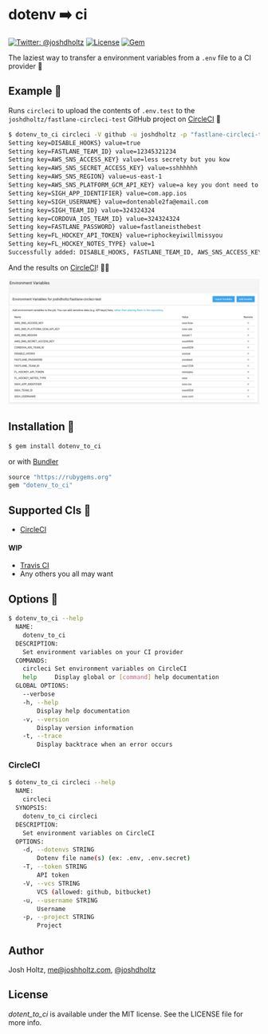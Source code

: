 # dotenv ➡️ ci 

[![Twitter: @joshdholtz](https://img.shields.io/badge/contact-@joshdholtz-blue.svg?style=flat)](https://twitter.com/joshdholtz)
[![License](https://img.shields.io/badge/license-MIT-green.svg?style=flat)](https://github.com/fastlane/fastlane/blob/master/LICENSE)
[![Gem](https://img.shields.io/gem/v/dotenv_to_ci.svg?style=flat)](https://rubygems.org/gems/dotenv_to_ci)

The laziest way to transfer a environment variables from a `.env` file to a CI provider 👋

## Example 🤯
Runs `circleci` to upload the contents of `.env.test` to the `joshdholtz/fastlane-circleci-test` GitHub project on [CircleCI](http://circleci.com/) 🚀

```sh
$ dotenv_to_ci circleci -V github -u joshdholtz -p "fastlane-circleci-test" -d ".env.test" --verbose
Setting key=DISABLE_HOOKS} value=true
Setting key=FASTLANE_TEAM_ID} value=12345321234
Setting key=AWS_SNS_ACCESS_KEY} value=less secrety but you kow
Setting key=AWS_SNS_SECRET_ACCESS_KEY} value=sshhhhhh
Setting key=AWS_SNS_REGION} value=us-east-1
Setting key=AWS_SNS_PLATFORM_GCM_API_KEY} value=a key you dont need to see
Setting key=SIGH_APP_IDENTIFIER} value=com.app.ios
Setting key=SIGH_USERNAME} value=dontenable2fa@email.com
Setting key=SIGH_TEAM_ID} value=324324324
Setting key=CORDOVA_IOS_TEAM_ID} value=324324324
Setting key=FASTLANE_PASSWORD} value=fastlaneisthebest
Setting key=FL_HOCKEY_API_TOKEN} value=riphockeyiwillmissyou
Setting key=FL_HOCKEY_NOTES_TYPE} value=1
Successfully added: DISABLE_HOOKS, FASTLANE_TEAM_ID, AWS_SNS_ACCESS_KEY, AWS_SNS_SECRET_ACCESS_KEY, AWS_SNS_REGION, AWS_SNS_PLATFORM_GCM_API_KEY, SIGH_APP_IDENTIFIER, SIGH_USERNAME, SIGH_TEAM_ID, CORDOVA_IOS_TEAM_ID, FASTLANE_PASSWORD, FL_HOCKEY_API_TOKEN, FL_HOCKEY_NOTES_TYPE
```

And the results on [CircleCI](http://circleci.com/)! 🎊🎉

![CircleCI Screenshot](https://raw.githubusercontent.com/joshdholtz/dotenv_to_ci/screenshots/dotenv_to_ci_circleci.png)

## Installation 🔨 

```sh
$ gem install dotenv_to_ci
```

or with [Bundler](https://bundler.io/)

```rb
source "https://rubygems.org"
gem "dotenv_to_ci"
```

## Supported CIs 💪

- [CircleCI](http://circleci.com/)

#### WIP
- [Travis CI](https://travis-ci.org/)
- Any others you all may want 

## Options 🤔 

```sh
$ dotenv_to_ci --help
  NAME:
    dotenv_to_ci
  DESCRIPTION:
    Set environment variables on your CI provider
  COMMANDS:
    circleci Set environment variables on CircleCI
    help     Display global or [command] help documentation
  GLOBAL OPTIONS:
    --verbose
    -h, --help
        Display help documentation
    -v, --version
        Display version information
    -t, --trace
        Display backtrace when an error occurs
```

### CircleCI
```sh
$ dotenv_to_ci circleci --help
  NAME:
    circleci
  SYNOPSIS:
    dotenv_to_ci circleci
  DESCRIPTION:
    Set environment variables on CircleCI
  OPTIONS:
    -d, --dotenvs STRING
        Dotenv file name(s) (ex: .env, .env.secret)
    -T, --token STRING
        API token
    -V, --vcs STRING
        VCS (allowed: github, bitbucket)
    -u, --username STRING
        Username
    -p, --project STRING
        Project
```

## Author

Josh Holtz, me@joshholtz.com, [@joshdholtz](https://twitter.com/joshdholtz)

## License

_dotent_to_ci_ is available under the MIT license. See the LICENSE file for more info.
